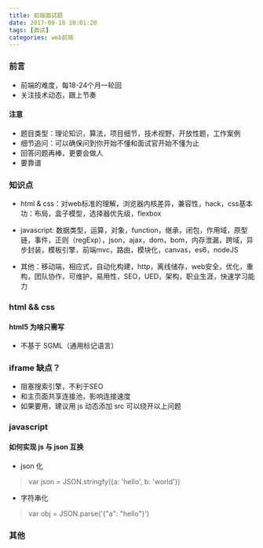 ```yaml
---
title: 前端面试题
date: 2017-09-18 10:01:20
tags: [面试]
categories: web前端
---
```


### 前言
* 前端的难度，每18-24个月一轮回
* 关注技术动态，跟上节奏

#### 注意
* 题目类型：理论知识，算法，项目细节，技术视野，开放性题，工作案例
* 细节追问：可以确保问到你开始不懂和面试官开始不懂为止
* 回答问题再棒，更要会做人
* 要靠谱

### 知识点

* html & css：对web标准的理解，浏览器内核差异，兼容性，hack，css基本功：布局，盒子模型，选择器优先级，flexbox

* javascript: 数据类型，运算，对象，function，继承，闭包，作用域，原型链，事件，正则（regExp），json，ajax，dom，bom，内存泄漏，跨域，异步封装，模板引擎，前端mvc，路由，模块化，canvas，es6，nodeJS

* 其他：移动端，相应式，自动化构建，http，离线储存，web安全，优化，重构，团队协作，可维护，易用性，SEO，UED，架构，职业生涯，快速学习能力

### html && css

#### html5 为啥只需写 <!DOCTYPE HTML>
* 不基于 SGML（通用标记语言）

### iframe 缺点？
* 阻塞搜索引擎，不利于SEO
* 和主页面共享连接池，影响连接速度
* 如果要用，建议用 js 动态添加 src 可以绕开以上问题


### javascript

#### 如何实现 js 与 json 互换
* json 化
> var json = JSON.stringfy({a: 'hello', b: 'world'})
* 字符串化
> var obj = JSON.parse('{"a": "hello"}')


### 其他
